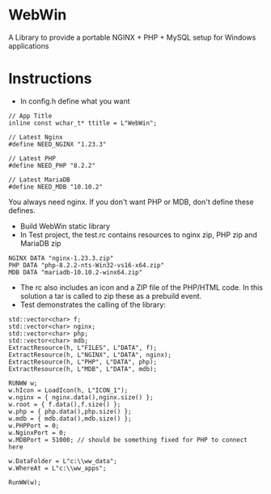 # WebWin
A Library to provide a portable NGINX + PHP + MySQL setup for Windows applications

# Instructions

* In config.h define what you want

```
// App Title
inline const wchar_t* ttitle = L"WebWin";

// Latest Nginx
#define NEED_NGINX "1.23.3"

// Latest PHP
#define NEED_PHP "8.2.2"

// Latest MariaDB
#define NEED_MDB "10.10.2"
```

  You always need nginx. If you don't want PHP or MDB, don't define these defines.


* Build WebWin static library
* In Test project, the test.rc contains resources to nginx zip, PHP zip and MariaDB zip

```	
NGINX DATA "nginx-1.23.3.zip"
PHP DATA "php-8.2.2-nts-Win32-vs16-x64.zip"
MDB DATA "mariadb-10.10.2-winx64.zip"
```

* The rc also includes an icon and a ZIP file of the PHP/HTML code. In this solution a tar is called to zip these as a prebuild event.
* Test demonstrates the calling of the library:

```
std::vector<char> f;
std::vector<char> nginx;
std::vector<char> php;
std::vector<char> mdb;
ExtractResource(h, L"FILES", L"DATA", f);
ExtractResource(h, L"NGINX", L"DATA", nginx);
ExtractResource(h, L"PHP", L"DATA", php);
ExtractResource(h, L"MDB", L"DATA", mdb);

RUNWW w;
w.hIcon = LoadIcon(h, L"ICON_1");
w.nginx = { nginx.data(),nginx.size() };
w.root = { f.data(),f.size() };
w.php = { php.data(),php.size() };
w.mdb = { mdb.data(),mdb.size() };
w.PHPPort = 0;
w.NginxPort = 0;
w.MDBPort = 51000; // should be something fixed for PHP to connect here
	
w.DataFolder = L"c:\\ww_data";
w.WhereAt = L"c:\\ww_apps";

RunWW(w);
```




